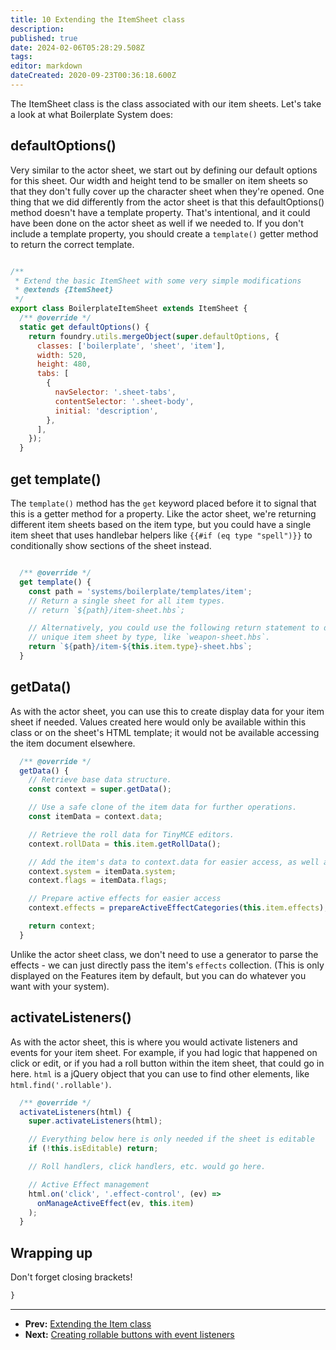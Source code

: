 ```yaml
---
title: 10 Extending the ItemSheet class
description: 
published: true
date: 2024-02-06T05:28:29.508Z
tags: 
editor: markdown
dateCreated: 2020-09-23T00:36:18.600Z
---
```


The ItemSheet class is the class associated with our item sheets. Let's take a look at what Boilerplate System does:

## defaultOptions()

Very similar to the actor sheet, we start out by defining our default options for this sheet. Our width and height tend to be smaller on item sheets so that they don't fully cover up the character sheet when they're opened. One thing that we did differently from the actor sheet is that this defaultOptions() method doesn't have a template property. That's intentional, and it could have been done on the actor sheet as well if we needed to. If you don't include a template property, you should create a `template()` getter method to return the correct template.

```js

/**
 * Extend the basic ItemSheet with some very simple modifications
 * @extends {ItemSheet}
 */
export class BoilerplateItemSheet extends ItemSheet {
  /** @override */
  static get defaultOptions() {
    return foundry.utils.mergeObject(super.defaultOptions, {
      classes: ['boilerplate', 'sheet', 'item'],
      width: 520,
      height: 480,
      tabs: [
        {
          navSelector: '.sheet-tabs',
          contentSelector: '.sheet-body',
          initial: 'description',
        },
      ],
    });
  }
```

## get template()

The `template()` method has the `get` keyword placed before it to signal that this is a getter method for a property. Like the actor sheet, we're returning different item sheets based on the item type, but you could have a single item sheet that uses handlebar helpers like `{{#if (eq type "spell")}}` to conditionally show sections of the sheet instead.


```js

  /** @override */
  get template() {
    const path = 'systems/boilerplate/templates/item';
    // Return a single sheet for all item types.
    // return `${path}/item-sheet.hbs`;

    // Alternatively, you could use the following return statement to do a
    // unique item sheet by type, like `weapon-sheet.hbs`.
    return `${path}/item-${this.item.type}-sheet.hbs`;
  }
```



## getData()

As with the actor sheet, you can use this to create display data for your item sheet if needed. Values created here would only be available within this class or on the sheet's HTML template; it would not be available accessing the item document elsewhere. 

```js
  /** @override */
  getData() {
    // Retrieve base data structure.
    const context = super.getData();

    // Use a safe clone of the item data for further operations.
    const itemData = context.data;

    // Retrieve the roll data for TinyMCE editors.
    context.rollData = this.item.getRollData();

    // Add the item's data to context.data for easier access, as well as flags.
    context.system = itemData.system;
    context.flags = itemData.flags;

    // Prepare active effects for easier access
    context.effects = prepareActiveEffectCategories(this.item.effects);

    return context;
  }
```

Unlike the actor sheet class, we don't need to use a generator to parse the effects - we can just directly pass the item's `effects` collection. (This is only displayed on the Features item by default, but you can do whatever you want with your system).

## activateListeners()

As with the actor sheet, this is where you would activate listeners and events for your item sheet. For example, if you had logic that happened on click or edit, or if you had a roll button within the item sheet, that could go in here. `html` is a jQuery object that you can use to find other elements, like `html.find('.rollable')`.

```js
  /** @override */
  activateListeners(html) {
    super.activateListeners(html);

    // Everything below here is only needed if the sheet is editable
    if (!this.isEditable) return;

    // Roll handlers, click handlers, etc. would go here.

    // Active Effect management
    html.on('click', '.effect-control', (ev) =>
      onManageActiveEffect(ev, this.item)
    );
  }
```

## Wrapping up

Don't forget closing brackets!

```js
}
```



---

* **Prev:** [Extending the Item class](https://foundryvtt.wiki/en/development/guides/SD-tutorial/SD09-Extending-the-Item-class)
* **Next:** [Creating rollable buttons with event listeners](https://foundryvtt.wiki/en/development/guides/SD-tutorial/SD111-Creating-rollable-buttons-with-event-listeners)